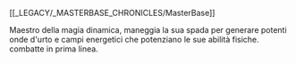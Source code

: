 [[_LEGACY/_MASTERBASE_CHRONICLES/MasterBase]]

Maestro della magia dinamica, maneggia la sua spada per generare potenti onde d'urto e campi energetici che potenziano le sue abilità fisiche. combatte in prima linea.